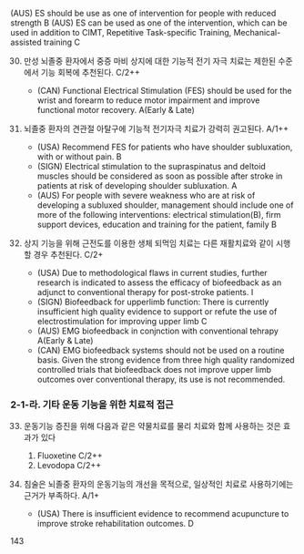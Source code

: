 (AUS) ES should be use as one of intervention for people with reduced strength B
(AUS) ES can be used as one of the intervention, which can be used in addition to CIMT, Repetitive Task-specific Training, Mechanical-assisted training C

30. 만성 뇌졸중 환자에서 중증 마비 상지에 대한 기능적 전기 자극 치료는 제한된 수준에서 기능 회복에 추천된다. C/2++
    - (CAN) Functional Electrical Stimulation (FES) should be used for the wrist and forearm to reduce motor impairment and improve functional motor recovery. A(Early & Late)

31. 뇌졸중 환자의 견관절 아탈구에 기능적 전기자극 치료가 강력히 권고된다. A/1++
    - (USA) Recommend FES for patients who have shoulder subluxation, with or without pain. B
    - (SIGN) Electrical stimulation to the supraspinatus and deltoid muscles should be considered as soon as possible after stroke in patients at risk of developing shoulder subluxation. A
    - (AUS) For people with severe weakness who are at risk of developing a subluxed shoulder, management should include one of more of the following interventions: electrical stimulation(B), firm support devices, education and training for the patient, family B

32. 상지 기능을 위해 근전도를 이용한 생체 되먹임 치료는 다른 재활치료와 같이 시행할 경우 추천된다. C/2+
    - (USA) Due to methodological flaws in current studies, further research is indicated to assess the efficacy of biofeedback as an adjunct to conventional therapy for post-stroke patients. I
    - (SIGN) Biofeedback for upperlimb function: There is currently insufficient high quality evidence to support or refute the use of electrostimulation for improving upper limb C
    - (AUS) EMG biofeedback in conjnction with conventional tehrapy A(Early & Late)
    - (CAN) EMG biofeedback systems should not be used on a routine basis. Given the strong evidence from three high quality randomized controlled trials that biofeedback does not improve upper limb outcomes over conventional therapy, its use is not recommended.

### 2-1-라. 기타 운동 기능을 위한 치료적 접근

33. 운동기능 증진을 위해 다음과 같은 약물치료를 물리 치료와 함께 사용하는 것은 효과가 있다
    1.  Fluoxetine C/2++
    2.  Levodopa C/2++

34. 침술은 뇌졸중 환자의 운동기능의 개선을 목적으로, 일상적인 치료로 사용하기에는 근거가 부족하다. A/1+
    - (USA) There is insufficient evidence to recommend acupuncture to improve stroke rehabilitation outcomes. D

<PAGE>143
